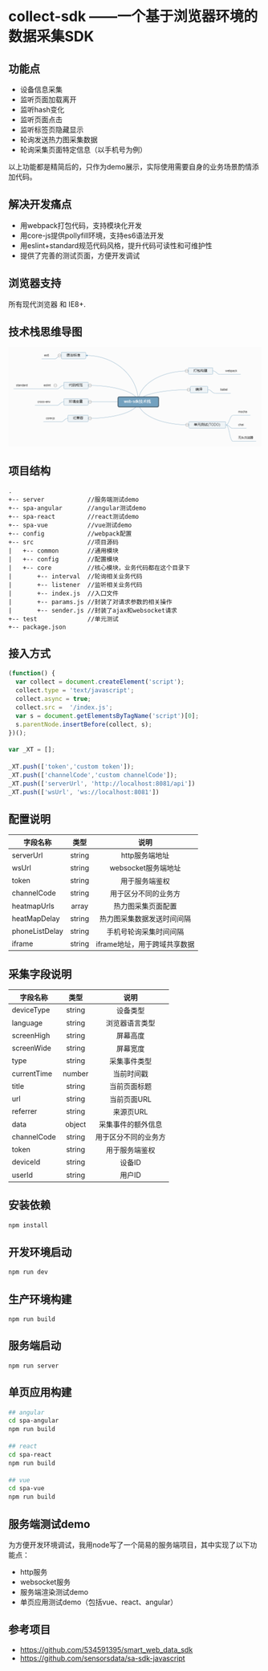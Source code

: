 # collect-sdk ——一个基于浏览器环境的数据采集SDK

## 功能点
* 设备信息采集
* 监听页面加载离开
* 监听hash变化
* 监听页面点击
* 监听标签页隐藏显示
* 轮询发送热力图采集数据
* 轮询采集页面特定信息（以手机号为例）

以上功能都是精简后的，只作为demo展示，实际使用需要自身的业务场景酌情添加代码。

## 解决开发痛点
* 用webpack打包代码，支持模块化开发
* 用core-js提供pollyfill环境，支持es6语法开发
* 用eslint+standard规范代码风格，提升代码可读性和可维护性
* 提供了完善的测试页面，方便开发调试

## 浏览器支持
所有现代浏览器 和 IE8+.

## 技术栈思维导图
![avatar](/tech-stack.png)

## 项目结构
```
.
+-- server            //服务端测试demo
+-- spa-angular       //angular测试demo
+-- spa-react         //react测试demo
+-- spa-vue           //vue测试demo
+-- config            //webpack配置
+-- src               //项目源码
|   +-- common        //通用模块
|   +-- config        //配置模块
|   +-- core          //核心模块，业务代码都在这个目录下
|       +-- interval  //轮询相关业务代码
|       +-- listener  //监听相关业务代码
|       +-- index.js  //入口文件
|       +-- params.js //封装了对请求参数的相关操作
|       +-- sender.js //封装了ajax和websocket请求
+-- test              //单元测试
+-- package.json
```

## 接入方式

```javascript
(function() {
  var collect = document.createElement('script');
  collect.type = 'text/javascript';
  collect.async = true;
  collect.src =  '/index.js';
  var s = document.getElementsByTagName('script')[0];
  s.parentNode.insertBefore(collect, s);
})();

var _XT = [];

_XT.push(['token','custom token']);
_XT.push(['channelCode','custom channelCode']);
_XT.push(['serverUrl', 'http://localhost:8081/api'])
_XT.push(['wsUrl', 'ws://localhost:8081'])
```

## 配置说明
| 字段名称         | 类型    |  说明 |
| --------        | :-----:  | :----: | 
| serverUrl       | string      |   http服务端地址   |
| wsUrl           | string      |  websocket服务端地址   |
| token           | string      |  用于服务端鉴权    |
| channelCode     | string      |  用于区分不同的业务方    |
| heatmapUrls     | array       |     热力图采集页面配置   |
| heatMapDelay    | string      |     热力图采集数据发送时间间隔     |
| phoneListDelay  | string      |     手机号轮询采集时间间隔   |
| iframe          | string      | iframe地址，用于跨域共享数据   |

## 采集字段说明
| 字段名称         | 类型    |  说明 |
| --------        | :-----:  | :----: | 
| deviceType       | string      |   设备类型   |
| language           | string      |  浏览器语言类型   |
| screenHigh           | string      |  屏幕高度    |
| screenWide     | string      |  屏幕宽度    |
| type     | string      |     采集事件类型   |
| currentTime     | number      |     当前时间戳   |
| title    | string      |     当前页面标题     |
| url  | string      |     当前页面URL   |
| referrer          | string      | 来源页URL   |
| data     | object      |  采集事件的额外信息    |
| channelCode    | string      |     用于区分不同的业务方     |
| token  | string      |     用于服务端鉴权   |
| deviceId          | string      | 设备ID   |
| userId          | string      | 用户ID   |

## 安装依赖
```bash
npm install
```

## 开发环境启动
```bash
npm run dev
```

## 生产环境构建
```
npm run build
```

## 服务端启动
```
npm run server
```

## 单页应用构建
```bash
## angular
cd spa-angular
npm run build

## react
cd spa-react
npm run build

## vue
cd spa-vue
npm run build
```

## 服务端测试demo

为方便开发环境调试，我用node写了一个简易的服务端项目，其中实现了以下功能点：

* http服务
* websocket服务
* 服务端渲染测试demo
* 单页应用测试demo（包括vue、react、angular）

## 参考项目

* https://github.com/534591395/smart_web_data_sdk
* https://github.com/sensorsdata/sa-sdk-javascript


